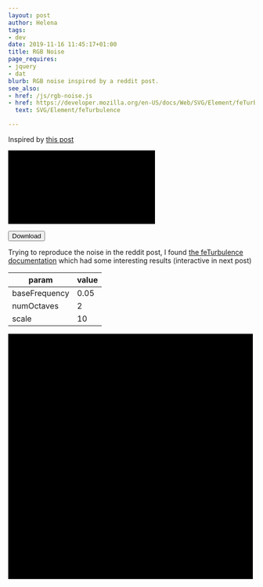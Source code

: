 ```yaml
---
layout: post
author: Helena
tags:
- dev
date: 2019-11-16 11:45:17+01:00
title: RGB Noise
page_requires:
- jquery
- dat
blurb: RGB noise inspired by a reddit post.
see_also:
- href: /js/rgb-noise.js
- href: https://developer.mozilla.org/en-US/docs/Web/SVG/Element/feTurbulence
  text: SVG/Element/feTurbulence

---
```


Inspired by [this post](https://www.reddit.com/r/generative/comments/e8iax2/rgb_burn_holes/)

<style type="text/css">
.multiply { background: white;  }
.multiply path { mix-blend-mode: multiply;  }
.multiply circle { mix-blend-mode: multiply;  }

.screen { background: black;  }
.screen path { mix-blend-mode: screen;  }
.screen circle { mix-blend-mode: screen;  }
</style>

<svg class="screen" id="plot" xmlns="http://www.w3.org/2000/svg" xmlns:xlink="http://www.w3.org/1999/xlink"/>

<button id="download">Download</button>
<script src="/js/download-svg.js"></script>
<script type="text/javascript">
bindDownloadButton("download", "plot");
</script>


<script src="/js/perlin.js"></script>
<script src="/js/rgb-noise.js"></script>


Trying to reproduce the noise in the reddit post, I found [the feTurbulence documentation](https://developer.mozilla.org/en-US/docs/Web/SVG/Element/feTurbulence) which had some interesting results (interactive in next post)


param         | value
---           | ---
baseFrequency | 0.05
numOctaves    | 2
scale         | 10

<svg class="screen" width="500" height="500" viewBox="0 0 540 540"
     xmlns="http://www.w3.org/2000/svg">
  <filter id="displacementFilter">
    <feTurbulence type="turbulence" baseFrequency="0.05"
        numOctaves="2" result="turbulence"/>
    <feDisplacementMap in2="turbulence" in="SourceGraphic"
        scale="10" xChannelSelector="R" yChannelSelector="G"/>
  </filter>

  <circle cx="230" cy="250" r="200"
      style="fill:#0000ff;filter: url(#displacementFilter)"/>

  <circle cx="250" cy="230" r="200"
      style="fill:#ff0000;filter:url(#displacementFilter)"/>

  <circle cx="250" cy="250" r="200"
      style="fill:#00ff00;filter: url(#displacementFilter)"/>
</svg>
